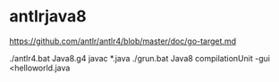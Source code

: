 # antlrjava8
https://github.com/antlr/antlr4/blob/master/doc/go-target.md

 ./antlr4.bat Java8.g4
 javac *.java
 ./grun.bat Java8 compilationUnit  -gui <helloworld.java
